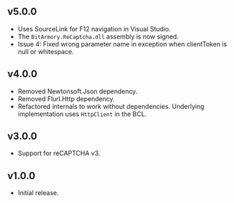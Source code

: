 ## v5.0.0
* Uses SourceLink for F12 navigation in Visual Studio.
* The `BitArmory.ReCaptcha.dll` assembly is now signed.
* Issue 4: Fixed wrong parameter name in exception when clientToken is null or whitespace.

## v4.0.0
* Removed Newtonsoft.Json dependency.
* Removed Flurl.Http dependency.
* Refactored internals to work without dependencies. Underlying implementation uses `HttpClient` in the BCL. 

## v3.0.0
* Support for reCAPTCHA v3. 

## v1.0.0
* Initial release.
